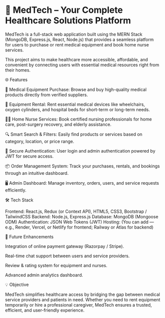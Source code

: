 # 🏥 MedTech – Your Complete Healthcare Solutions Platform

MedTech is a full-stack web application built using the MERN Stack (MongoDB, Express.js, React, Node.js) that provides a seamless platform for users to purchase or rent medical equipment and book home nurse services.

This project aims to make healthcare more accessible, affordable, and convenient by connecting users with essential medical resources right from their homes.

🌐 Features

🛒 Medical Equipment Purchase:
Browse and buy high-quality medical products directly from verified suppliers.

🔄 Equipment Rental:
Rent essential medical devices like wheelchairs, oxygen cylinders, and hospital beds for short-term or long-term needs.

👩‍⚕️ Home Nurse Services:
Book certified nursing professionals for home care, post-surgery recovery, and elderly assistance.

🔍 Smart Search & Filters:
Easily find products or services based on category, location, or price range.

🧾 Secure Authentication:
User login and admin authentication powered by JWT for secure access.

📦 Order Management System:
Track your purchases, rentals, and bookings through an intuitive dashboard.

🖥️ Admin Dashboard:
Manage inventory, orders, users, and service requests efficiently.

🛠️ Tech Stack

Frontend: React.js, Redux (or Context API), HTML5, CSS3, Bootstrap / TailwindCSS
Backend: Node.js, Express.js
Database: MongoDB (Mongoose ODM)
Authentication: JSON Web Tokens (JWT)
Hosting: (You can add — e.g., Render, Vercel, or Netlify for frontend; Railway or Atlas for backend)

🚀 Future Enhancements

Integration of online payment gateway (Razorpay / Stripe).

Real-time chat support between users and service providers.

Review & rating system for equipment and nurses.

Advanced admin analytics dashboard.

💡 Objective

MedTech simplifies healthcare access by bridging the gap between medical service providers and patients in need. Whether you need to rent equipment temporarily or hire a professional caregiver, MedTech ensures a trusted, efficient, and user-friendly experience.

